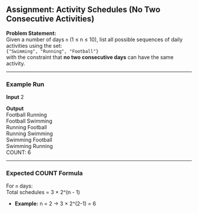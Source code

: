 ## Assignment: Activity Schedules (No Two Consecutive Activities)

**Problem Statement:**  
Given a number of days `n` (1 ≤ n ≤ 10), list all possible sequences of daily activities using the set:  
`{"Swimming", "Running", "Football"}`  
with the constraint that **no two consecutive days** can have the same activity.

---

### Example Run
**Input**
2

**Output**  
Football Running  
Football Swimming  
Running Football  
Running Swimming  
Swimming Football  
Swimming Running  
COUNT: 6  

---

### Expected COUNT Formula
For `n` days:  
Total schedules = 3 × 2^(n - 1)

- **Example:** n = 2 → 3 × 2^(2-1) = 6 
